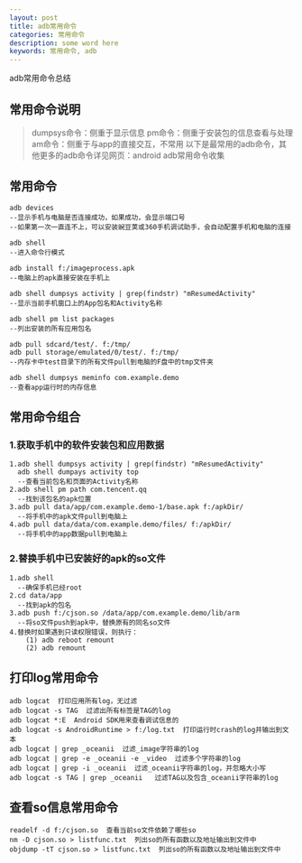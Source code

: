 ```yaml
---
layout: post
title: adb常用命令
categories: 常用命令
description: some word here
keywords: 常用命令, adb
---
```


adb常用命令总结

## 常用命令说明

> dumpsys命令：侧重于显示信息
> pm命令：侧重于安装包的信息查看与处理
> am命令：侧重于与app的直接交互，不常用
> 以下是最常用的adb命令，其他更多的adb命令详见网页：android adb常用命令收集

## 常用命令

```
adb devices  
--显示手机与电脑是否连接成功，如果成功，会显示端口号
--如果第一次一直连不上，可以安装豌豆荚或360手机调试助手，会自动配置手机和电脑的连接

adb shell  
--进入命令行模式

adb install f:/imageprocess.apk    
--电脑上的apk直接安装在手机上	

adb shell dumpsys activity | grep(findstr) "mResumedActivity"    
--显示当前手机窗口上的App包名和Activity名称

adb shell pm list packages  
--列出安装的所有应用包名

adb pull sdcard/test/. f:/tmp/  
adb pull storage/emulated/0/test/. f:/tmp/  
--内存卡中test目录下的所有文件pull到电脑的F盘中的tmp文件夹

adb shell dumpsys meminfo com.example.demo  
--查看app运行时的内存信息
```

## 常用命令组合

### 1.获取手机中的软件安装包和应用数据

```
1.adb shell dumpsys activity | grep(findstr) "mResumedActivity"
  adb shell dumpays activity top
  --查看当前包名和页面的Activity名称  
2.adb shell pm path com.tencent.qq
  --找到该包名的apk位置
3.adb pull data/app/com.example.demo-1/base.apk f:/apkDir/    
  --将手机中的apk文件pull到电脑上
4.adb pull data/data/com.example.demo/files/ f:/apkDir/    
  --将手机中的app数据pull到电脑上
```

### 2.替换手机中已安装好的apk的so文件

```
1.adb shell  
  --确保手机已经root
2.cd data/app  
  --找到apk的包名
3.adb push f:/cjson.so /data/app/com.example.demo/lib/arm  
  --将so文件push到apk中，替换原有的同名so文件
4.替换时如果遇到只读权限错误，则执行：
	(1) adb reboot remount
	(2) adb remount
```

## 打印log常用命令

```
adb logcat  打印应用所有log，无过滤
adb logcat -s TAG  过滤出所有标签是TAG的log
adb logcat *:E  Android SDK用来查看调试信息的
adb logcat -s AndroidRuntime > f:/log.txt  打印运行时crash的log并输出到文本
adb logcat | grep _oceanii  过滤_image字符串的log
adb logcat | grep -e _oceanii -e _video  过滤多个字符串的log
adb logcat | grep -i _oceanii  过滤_oceanii字符串的log，并忽略大小写
adb logcat -s TAG | grep _oceanii   过滤TAG以及包含_oceanii字符串的log
```

## 查看so信息常用命令

```
readelf -d f:/cjson.so  查看当前so文件依赖了哪些so
nm -D cjson.so > listfunc.txt  列出so的所有函数以及地址输出到文件中
objdump -tT cjson.so > listfunc.txt  列出so的所有函数以及地址输出到文件中
```